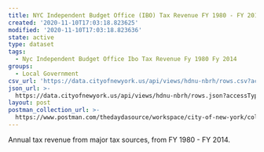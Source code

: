 ```yaml
---
title: NYC Independent Budget Office (IBO) Tax Revenue FY 1980 - FY 2014
created: '2020-11-10T17:03:18.823625'
modified: '2020-11-10T17:03:18.823636'
state: active
type: dataset
tags:
  - Nyc Independent Budget Office Ibo Tax Revenue Fy 1980 Fy 2014
groups:
  - Local Government
csv_url: 'https://data.cityofnewyork.us/api/views/hdnu-nbrh/rows.csv?accessType=DOWNLOAD'
json_url: >-
  https://data.cityofnewyork.us/api/views/hdnu-nbrh/rows.json?accessType=DOWNLOAD
layout: post
postman_collection_url: >-
  https://www.postman.com/thedaydasource/workspace/city-of-new-york/collection/15909983-4429f87d-4862-4186-9172-87b67e864fa7
---
```

Annual tax revenue from major tax sources, from FY 1980 - FY 2014.
